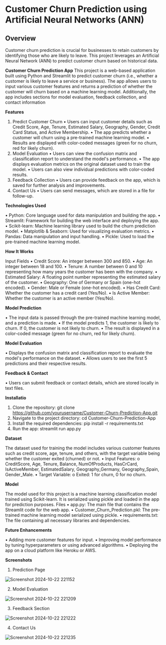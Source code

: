 # Customer Churn Prediction using Artificial Neural Networks (ANN)

## Overview

Customer churn prediction is crucial for businesses to retain customers by identifying those who are likely to leave. This project leverages an Artificial Neural Network (ANN) to predict customer churn based on historical data.


**Customer Churn Prediction App**
This project is a web-based application built using Python and Streamlit to predict customer churn (i.e., whether a customer is likely to leave a service or business). The app allows users to input various customer features and returns a prediction of whether the customer will churn based on a machine learning model. Additionally, the app includes sections for model evaluation, feedback collection, and contact information

**Features**
1. Predict Customer Churn
•	Users can input customer details such as Credit Score, Age, Tenure, Estimated Salary, Geography, Gender, Credit Card Status, and Active Membership.
•	The app predicts whether a customer will churn using a pre-trained machine learning model.
•	Results are displayed with color-coded messages (green for no churn, red for likely churn).
2. Model Evaluation
•	Users can view the confusion matrix and classification report to understand the model's performance.
•	The app displays evaluation metrics on the original dataset used to train the model.
•	Users can also view individual predictions with color-coded results.
3. Feedback Collection
•	Users can provide feedback on the app, which is saved for further analysis and improvements.
4. Contact Us
•	Users can send messages, which are stored in a file for follow-up.

**Technologies Used**

•	Python: Core language used for data manipulation and building the app.
•	Streamlit: Framework for building the web interface and deploying the app.
•	Scikit-learn: Machine learning library used to build the churn prediction model.
•	Matplotlib & Seaborn: Used for visualizing evaluation metrics.
•	Pandas: Data manipulation and input handling.
•	Pickle: Used to load the pre-trained machine learning model.


**How It Works**

Input Fields
•	Credit Score: An integer between 300 and 850.
•	Age: An integer between 18 and 100.
•	Tenure: A number between 0 and 10 representing how many years the customer has been with the company.
•	Estimated Salary: A floating point number representing the estimated salary of the customer.
•	Geography: One of Germany or Spain (one-hot encoded).
•	Gender: Male or Female (one-hot encoded).
•	Has Credit Card: Whether the customer has a credit card (Yes/No).
•	Is Active Member: Whether the customer is an active member (Yes/No).

**Model Prediction**

•	The input data is passed through the pre-trained machine learning model, and a prediction is made.
•	If the model predicts 1, the customer is likely to churn. If 0, the customer is not likely to churn.
•	The result is displayed in a color-coded message (green for no churn, red for likely churn).

**Model Evaluation**

•	Displays the confusion matrix and classification report to evaluate the model's performance on the dataset.
•	Allows users to see the first 5 predictions and their respective results.

**Feedback & Contact**

•	Users can submit feedback or contact details, which are stored locally in text files.

**Installatio**

1.	Clone the repository:
        git clone https://github.com/yourusername/Customer-Churn-Prediction-App.git
2.	Navigate to the project directory:
       cd Customer-Churn-Prediction-App
3.	Install the required dependencies:
       pip install -r requirements.txt
4.	Run the app:
       streamlit run app.py


**Dataset**

The dataset used for training the model includes various customer features such as credit score, age, tenure, and others, with the target variable being whether the customer exited (churned) or not.
•	Input Features:
o	CreditScore, Age, Tenure, Balance, NumOfProducts, HasCrCard, IsActiveMember, EstimatedSalary, Geography_Germany, Geography_Spain, Gender_Male.
•	Target Variable:
o	Exited: 1 for churn, 0 for no churn.

**Model**

The model used for this project is a machine learning classification model trained using Scikit-learn. It is serialized using pickle and loaded in the app for prediction purposes.
Files
•	app.py: The main file that contains the Streamlit code for the web app.
•	Customer_Churn_Prediction.pkl: The pre-trained machine learning model serialized using pickle.
•	requirements.txt: The file containing all necessary libraries and dependencies.

**Future Enhancements**

•	Adding more customer features for input.
•	Improving model performance by tuning hyperparameters or using advanced algorithms.
•	Deploying the app on a cloud platform like Heroku or AWS.

**Screenshots**

1. Prediction Page
   
![Screenshot 2024-10-22 221152](https://github.com/user-attachments/assets/de97b326-40c7-418b-bf71-e6c10e9b60f5)


2. Model Evaluation
   
![Screenshot 2024-10-22 221209](https://github.com/user-attachments/assets/c5a72d5a-164d-4f46-96da-cbda95d468a3)


3. Feedback Section

![Screenshot 2024-10-22 221222](https://github.com/user-attachments/assets/e9492d70-786b-495b-85f4-3b788d64882a)

4. Contact Us

![Screenshot 2024-10-22 221235](https://github.com/user-attachments/assets/70fea60d-8bcb-4407-ac45-9a6762b64201)
